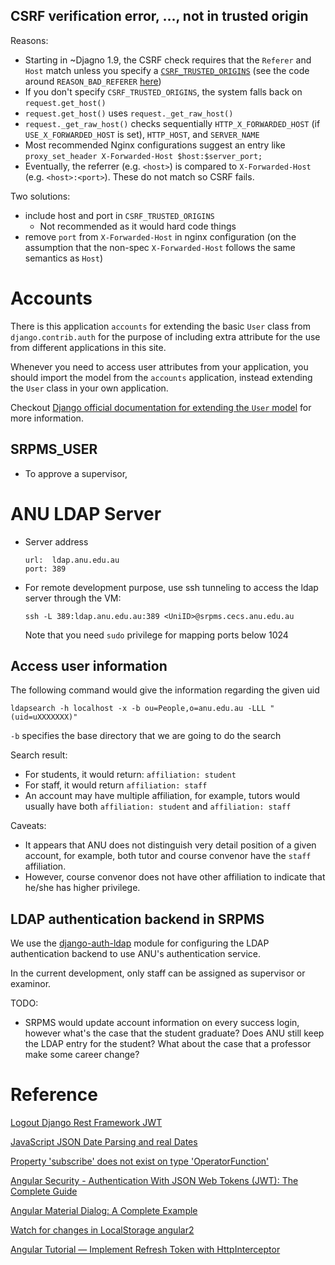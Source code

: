 ##  CSRF verification error, ..., not in trusted origin

Reasons:

- Starting in ~Djagno 1.9, the CSRF check requires that the `Referer` and `Host` match unless you specify a [`CSRF_TRUSTED_ORIGINS`](https://docs.djangoproject.com/en/2.0/ref/settings/#csrf-trusted-origins) (see the code around `REASON_BAD_REFERER` [here](https://docs.djangoproject.com/en/2.0/_modules/django/middleware/csrf/))
- If you don't specify `CSRF_TRUSTED_ORIGINS`, the system falls back on `request.get_host()`
- `request.get_host()` uses `request._get_raw_host()`
- `request._get_raw_host()` checks sequentially `HTTP_X_FORWARDED_HOST` (if `USE_X_FORWARDED_HOST` is set), `HTTP_HOST`, and `SERVER_NAME`
- Most recommended Nginx configurations suggest an entry like `proxy_set_header X-Forwarded-Host $host:$server_port;`
- Eventually, the referrer (e.g. `<host>`) is compared to `X-Forwarded-Host` (e.g. `<host>:<port>`). These do not match so CSRF fails.

Two solutions:

- include host and port in `CSRF_TRUSTED_ORIGINS`
  - Not recommended as it would hard code things
- remove `port` from `X-Forwarded-Host` in nginx configuration (on the assumption that the non-spec `X-Forwarded-Host` follows the same semantics as `Host`)

# Accounts

There is this application `accounts` for extending the basic `User` class from `django.contrib.auth` for the purpose of including extra attribute for the use from different applications in this site.

Whenever you need to access user attributes from your application, you should import the model from the `accounts` application, instead extending the `User` class in your own application. 

Checkout [Django official documentation for extending the `User` model](https://docs.djangoproject.com/en/2.2/topics/auth/customizing/#extending-the-existing-user-model) for more information.

## SRPMS_USER

- To approve a supervisor, 

# ANU LDAP Server

- Server address
  ```
  url:  ldap.anu.edu.au
  port: 389
  ```
- For remote development purpose, use ssh tunneling to access the ldap server through the VM:
  
  `ssh -L 389:ldap.anu.edu.au:389 <UniID>@srpms.cecs.anu.edu.au`

  Note that you need `sudo` privilege for mapping ports below 1024

## Access user information

The following command would give the information regarding the given uid

`ldapsearch -h localhost -x -b ou=People,o=anu.edu.au -LLL "(uid=uXXXXXXX)"`

`-b` specifies the base directory that we are going to do the search

Search result:
- For students, it would return: `affiliation: student`
- For staff, it would return `affiliation: staff`
- An account may have multiple affiliation, for example, tutors would usually
  have both `affiliation: student` and `affiliation: staff`

Caveats:
- It appears that ANU does not distinguish very detail position of a given
  account, for example, both tutor and course convenor have the `staff` affiliation.
- However, course convenor does not have other affiliation to indicate that he/she
  has higher privilege. 
  
## LDAP authentication backend in SRPMS

We use the [django-auth-ldap](https://github.com/django-auth-ldap/django-auth-ldap) module
for configuring the LDAP authentication backend to use ANU's authentication service.

In the current development, only staff can be assigned as supervisor or examinor.

TODO:
- SRPMS would update account information on every success login, however what's the case that
  the student graduate? Does ANU still keep the LDAP entry for the student? What about the
  case that a professor make some career change?

# Reference

[Logout Django Rest Framework JWT](https://stackoverflow.com/questions/52431850/logout-django-rest-framework-jwt)

[JavaScript JSON Date Parsing and real Dates](https://weblog.west-wind.com/posts/2014/Jan/06/JavaScript-JSON-Date-Parsing-and-real-Dates)

[Property 'subscribe' does not exist on type 'OperatorFunction'](https://stackoverflow.com/questions/50398107/property-subscribe-does-not-exist-on-type-operatorfunctionresponse-recipe)

[Angular Security - Authentication With JSON Web Tokens (JWT): The Complete Guide](https://blog.angular-university.io/angular-jwt-authentication/)

[Angular Material Dialog: A Complete Example](https://blog.angular-university.io/angular-material-dialog/)

[Watch for changes in LocalStorage angular2](https://stackoverflow.com/questions/46078714/watch-for-changes-in-localstorage-angular2)

[Angular Tutorial — Implement Refresh Token with HttpInterceptor](https://itnext.io/angular-tutorial-implement-refresh-token-with-httpinterceptor-bfa27b966f57)


